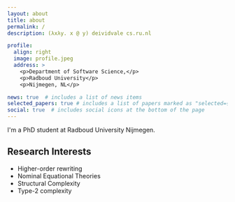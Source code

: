 ```yaml
---
layout: about
title: about
permalink: /
description: (λxλy. x @ y) deividvale cs.ru.nl

profile:
  align: right
  image: profile.jpeg
  address: >
    <p>Department of Software Science,</p>
    <p>Radboud University</p>
    <p>Nijmegen, NL</p>

news: true  # includes a list of news items
selected_papers: true # includes a list of papers marked as "selected={true}"
social: true  # includes social icons at the bottom of the page
---
```


<!-- Write your biography here. Tell the world about yourself. Link to your favorite [subreddit](http://reddit.com). You can put a picture in, too. The code is already in, just name your picture `prof_pic.jpg` and put it in the `img/` folder. -->

I'm a PhD student at Radboud University Nijmegen.

## Research Interests

* Higher-order rewriting
* Nominal Equational Theories
* Structural Complexity
* Type-2 complexity
